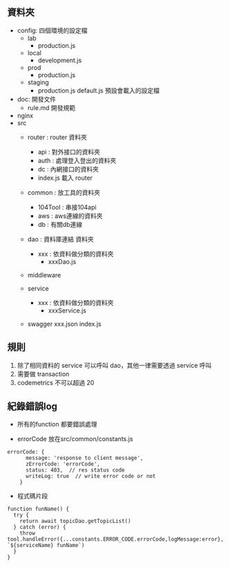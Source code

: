 ## 資料夾

- config: 四個環境的設定檔
  - lab
    - production.js
  - local
    - development.js
  - prod
    - production.js
  - staging
    - production.js
  default.js 預設會載入的設定檔
- doc: 開發文件
  - rule.md 開發規範
- nginx
- src
  - router : router 資料夾
    - api : 對外接口的資料夾
    - auth : 處理登入登出的資料夾
    - dc : 內網接口的資料夾
    - index.js 載入 router
  - common : 放工具的資料夾
    - 104Tool : 串接104api
    - aws : aws連線的資料夾
    - db : 有關db連線

  - dao : 資料庫連結 資料夾
    - xxx : 依資料做分類的資料夾
      - xxxDao.js
  - middleware
  - service
    - xxx : 依資料做分類的資料夾
      - xxxService.js
  - swagger
    xxx.json
    index.js

## 規則

1. 除了相同資料的 service 可以呼叫 dao，其他一律需要透過 service 呼叫
2. 需要做 transaction
3. codemetrics 不可以超過 20

## 紀錄錯誤log

- 所有的function 都要錯誤處理

- errorCode 放在src/common/constants.js
```
errorCode: {
      message: 'response to client message',
      zErrorCode: 'errorCode',
      status: 403,  // res status code
      writeLog: true  // write error code or not
    }

```


- 程式碼片段
```
function funName() {
  try {
    return await topicDao.getTopicList()
  } catch (error) {
    throw tool.handleError({...constants.ERROR_CODE.errorCode,logMessage:error}, `${serviceName} funName`)
  }
}

```